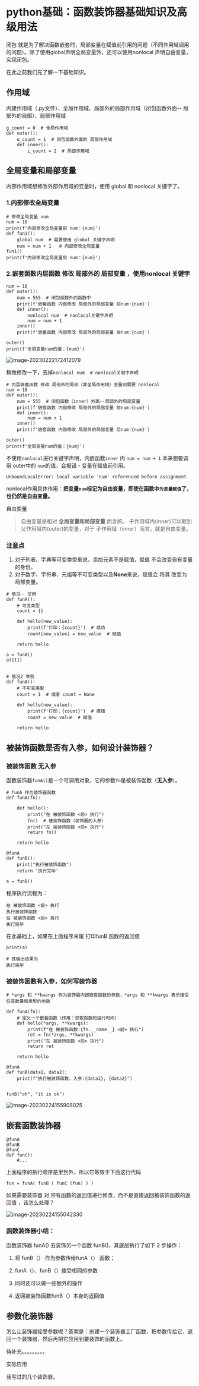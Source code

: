 # python基础：函数装饰器基础知识及高级用法

闭包 就是为了解决函数嵌套时，局部变量在赋值前引用的问题（不同作用域调用的问题）。除了使用global声明全局变量外，还可以使用nonlocal 声明自由变量，实现闭包。

在此之前我们先了解一下基础知识。

##  作用域

内建作用域（.py文件）、全局作用域、局部外的局部作用域（闭包函数外面-- 局部外的局部）、局部作用域

```
g_count = 0  # 全局作用域
def outer():
    o_count = 1  # 闭包函数外面的 局部作用域
    def inner():
        i_count = 2  # 局部作用域
```


## 全局变量和局部变量
内部作用域想修改外部作用域的变量时，使用 global 和 nonlocal 关键字了。

### 1.内部修改全局变量

```
# 修改全局变量 num
num = 10
print(f'内部修改全局变量前 num：{num}')
def fun1():
    global num  # 需要使用 global 关键字声明
    num = num + 1   # 内部修改全局变量
fun1()
print(f'内部修改全局变量后 num：{num}')
```



### 2.嵌套函数内层函数 修改 局部外的 局部变量 ，使用nonlocal 关键字

```
num = 10
def outer():
    num = 555  # 闭包函数外的函数中
    print(f'嵌套函数 内部修改 局部外的局部变量 前num:{num}')
    def inner():
        nonlocal num  # nonlocal关键字声明
        num = num + 1
    inner()
    print(f'嵌套函数 内部修改 局部外的局部变量 后num:{num}')

outer()
print(f'全局变量num的值：{num}')

```



![image-20230222172412079](http://biji.51automate.cn/blogs/img/image-20230222172412079.png)

稍微修改一下，去掉`nonlocal num  # nonlocal关键字声明`

```
# 内层嵌套函数 修改 局部外的局部（非全局作用域）变量则需要 nonlocal
num = 10
def outer():
    num = 555  # 闭包函数（inner）外面--局部外的局部变量
    print(f'嵌套函数 内部修改 局部外的局部变量 前num:{num}')
    def inner():
        num = num + 1
    inner()
    print(f'嵌套函数 内部修改 局部外的局部变量 后num:{num}')

outer()
print(f'全局变量num的值：{num}')
```



不使用`nonlocal`进行关键字声明，内嵌函数`inner` 内  `num = num + 1` 本来想要调用 outer中的 `num`的值，会报错 - 变量在赋值前引用。

`UnboundLocalError: local variable 'num' referenced before assignment`



nonlocal作用具体作用：**把变量`num`标记为自由变量，即使在函数中`为变量赋值`了，也仍然是自由变量。**

自由变量
> 自由变量是相对 **全局变量和局部变量** 而言的。
> 子作用域内(inner)可以取到父作用域内(outer)的变量，对于 子作用域（inner）而言，就是自由变量。


### 注意点

1. 对于列表、字典等可变类型来说，添加元素不是赋值，赋值 不会改变自有变量的身份。
2. 对于数字、字符串、元组等不可变类型以及**None**来说，赋值会 将其 改变为 局部变量。

```
# 情况一 举例
def funA():
    # 可变类型
    count = {}

    def hello(new_value):
        print(f'打印：{count}')  # 成功
        count[new_value] = new_value  # 赋值

    return hello
    
a = funA()
a(111)
    
    
# 情况2 举例
def funA():
    # 不可变类型
    count = 1  # 或者 count = None

    def hello(new_value):
        print(f'打印：{count}')  # 报错
        count = new_value  # 赋值

    return hello

```





## 被装饰函数是否有入参，如何设计装饰器？

### 被装饰函数 无入参

函数装饰器`funA()`是一个可调用对象，它的参数`fn`是被装饰函数（**无入参**）。

```
# funA 作为装饰器函数
def funA(fn):

    def hello():
        print("在 被装饰函数 <前> 执行")
        fn()  # 被装饰函数（装饰器的入参）
        print("在 被装饰函数 <后> 执行")
        return fn()

    return hello

@funA
def funB():
    print("执行被装饰函数")
    return '执行完毕'

a = funB()

```

程序执行流程为：

```
在 被装饰函数 <前> 执行
执行被装饰函数
在 被装饰函数 <后> 执行
执行完毕
```

在此基础上，如果在上面程序末尾 打印funB 函数的返回值

```
print(a)

# 其输出结果为
执行完毕
```

### 被装饰函数有入参，如何写装饰器

```
# *args 和 **kwargs 作为装饰器内部嵌套函数的参数，*args 和 **kwargs 表示接受任意数量和类型的参数

def funA(fn):
    # 定义一个嵌套函数（作用：获取函数的运行时间）
    def hello(*args, **kwargs):
        print(f"在 被装饰函数:{fn.__name__} <前> 执行")
        ret = fn(*args, **kwargs)
        print("在 被装饰函数 <后> 执行")
        return ret
        
    return hello

@funA
def funB(data1, data2):
    print(f"执行被装饰函数，入参:{data1}, {data2}")


funB("oh", "it is ok")
```

![image-20230224155908025](http://biji.51automate.cn/blogs/img/image-20230224155908025.png)

## 嵌套函数装饰器

```
@funA
@funB
@funC
def fun():
    #...
```

上面程序的执行顺序是里到外，所以它等效于下面这行代码

```
fun = funA( funB ( funC (fun) ) )
```

如果需要装饰器 对 带有函数的返回值进行修改，而不是直接返回被装饰函数的返回值 ，该怎么处理？ 

![image-20230224155042330](http://biji.51automate.cn/blogs/img/image-20230224155042330.png)



### 函数装饰器小结：

函数装饰器 funA() 去装饰另一个函数 funB()，其底层执行了如下 2 步操作：

1. 将 funB（） 作为参数传给funA（） 函数；

2. funA（）、funB（）接受相同的参数

3. 同时还可以做一些额外的操作

4. 返回被装饰函数funB（）本身的返回值

   

## 参数化装饰器

怎么让装饰器接受参数呢？答案是：创建一个装饰器工厂函数，把参数传给它，返回一个装饰器，然后再把它应用到要装饰的函数上。

待补充。。。。。。。。。



实际应用

我写过的几个装饰器。
